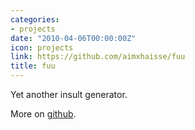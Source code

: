 ```yaml
---
categories:
- projects
date: "2010-04-06T00:00:00Z"
icon: projects
link: https://github.com/aimxhaisse/fuu
title: fuu
---
```


Yet another insult generator.

More on [github](https://github.com/aimxhaisse/fuu).
